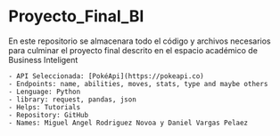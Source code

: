 # Proyecto_Final_BI
En este repositorio se almacenara todo el código y archivos necesarios para culminar el proyecto final descrito en el espacio académico de Business Inteligent

```
- API Seleccionada: [PokéApi](https://pokeapi.co)
- Endpoints: name, abilities, moves, stats, type and maybe others
- Lenguage: Python
- library: request, pandas, json
- Helps: Tutorials
- Repository: GitHub
- Names: Miguel Angel Rodriguez Novoa y Daniel Vargas Pelaez
```
